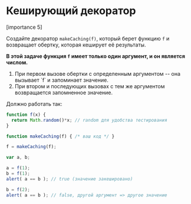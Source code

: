 # Кеширующий декоратор

[importance 5]

Создайте декоратор `makeCaching(f)`, который берет функцию `f` и возвращает обертку, которая кеширует её результаты.

**В этой задаче функция `f` имеет только один аргумент, и он является числом.**

<ol>
<li>При первом вызове обертки с определенным аргументом -- она вызывает `f` и запоминает значение.</li>
<li>При втором и последующих вызовах с тем же аргументом возвращается запомненное значение.</li>
</ol>

Должно работать так:

```js
function f(x) { 
  return Math.random()*x; // random для удобства тестирования 
}

function makeCaching(f) { /* ваш код */ }

f = makeCaching(f);

var a, b;

a = f(1);
b = f(1);
alert( a == b ); // true (значение закешировано)

b = f(2);
alert( a == b ); // false, другой аргумент => другое значение
```

